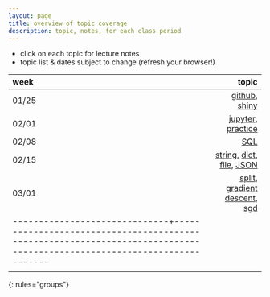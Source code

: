 ```yaml
---
layout: page
title: overview of topic coverage
description: topic, notes, for each class period
---
```


- click on each topic for lecture notes
- topic list & dates subject to change (refresh your browser!)

| week                         | topic                                                                                                                  |
| :--------------------------- | ------------------------:                                                                                              |
| 01/25                        | [github](notes0125.html#github), [shiny](notes0125.html#rshiny)                                                        |
| 02/01                        | [jupyter](notes0201.html#jupyter-notebook), [practice](notes0201.html#practice-questions)                              |
| 02/08                        | [SQL](notes0208.html)                                                                                                  |
| 02/15                        | [string](notes0215.html#string), [dict](notes0215.html#dict), [file](notes0215.html#file), [JSON](notes0215.html#json) |
| 03/01                        | [split](notes0301.html#split), [gradient descent](notes0301.html#gradient-descent), [sgd](notes0301.html#sgd)          |
|------------------------------+------------------------------------------------------------------------------------------------------------------------|
|                              |                                                                                                                        |
{: rules="groups"}
